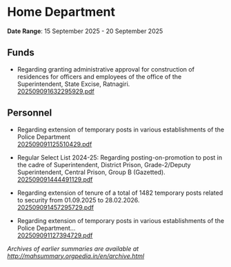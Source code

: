 # Home Department

**Date Range**: 15 September 2025 - 20 September 2025


## Funds
- Regarding granting administrative approval for construction of residences for officers and employees of the office of the Superintendent, State Excise, Ratnagiri.\
  [202509091632295929.pdf](https://gr.maharashtra.gov.in/Site/Upload/Government%20Resolutions/English/202509091632295929.pdf)

## Personnel
- Regarding extension of temporary posts in various establishments of the Police Department\
  [202509091125510429.pdf](https://gr.maharashtra.gov.in/Site/Upload/Government%20Resolutions/English/202509091125510429.pdf)

- Regular Select List 2024-25: Regarding posting-on-promotion to post in the cadre of Superintendent, District Prison, Grade-2/Deputy Superintendent, Central Prison, Group B (Gazetted).\
  [202509091444491129.pdf](https://gr.maharashtra.gov.in/Site/Upload/Government%20Resolutions/English/202509091444491129.pdf)

- Regarding extension of tenure of a total of 1482 temporary posts related to security from 01.09.2025 to 28.02.2026.\
  [202509091457295729.pdf](https://gr.maharashtra.gov.in/Site/Upload/Government%20Resolutions/English/202509091457295729.pdf)

- Regarding extension of temporary posts in various establishments of the Police Department...\
  [202509091127394729.pdf](https://gr.maharashtra.gov.in/Site/Upload/Government%20Resolutions/English/202509091127394729.pdf)


*Archives of earlier summaries are available at http://mahsummary.orgpedia.in/en/archive.html*